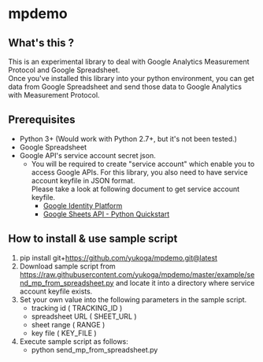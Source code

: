 # mpdemo
## What's this ?
This is an experimental library to deal with Google Analytics Measurement
Protocol and Google Spreadsheet.  
Once you've installed this library into your python environment, you can get
data from Google Spreadsheet and send those data to Google Analytics with
Measurement Protocol.  

## Prerequisites  
- Python 3+ (Would work with Python 2.7+, but it's not been tested.)  
- Google Spreadsheet
- Google API's service account secret json.   
  - You will be required to create "service account" which enable you to access
Google APIs. For this library, you also need to have service account keyfile
in JSON format.  
Please take a look at following document to get service account keyfile.  
    - [Google Identity
      Platform](https://developers.google.com/identity/protocols/OAuth2ServiceAccount)  
    - [Google Sheets API - Python Quickstart](https://developers.google.com/sheets/api/quickstart/python)

## How to install & use sample script   
1. pip install git+https://github.com/yukoga/mpdemo.git@latest  
2. Download sample script from https://raw.githubusercontent.com/yukoga/mpdemo/master/example/send_mp_from_spreadsheet.py and locate it into a directory where service account keyfile exists. 
3. Set your own value into the following parameters in the sample script.  
    - tracking id ( TRACKING_ID ) 
    - spreadsheet URL ( SHEET_URL )  
    - sheet range ( RANGE ) 
    - key file ( KEY_FILE ) 
4. Execute sample script as follows:  
    - python send_mp_from_spreadsheet.py
